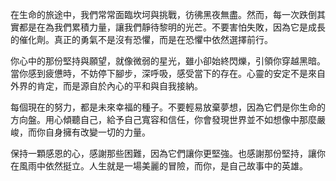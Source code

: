 在生命的旅途中，我們常常面臨坎坷與挑戰，彷彿黑夜無盡。然而，每一次跌倒其實都是在為我們累積力量，讓我們靜待黎明的光芒。不要害怕失敗，因為它是成長的催化劑。真正的勇氣不是沒有恐懼，而是在恐懼中依然選擇前行。

你心中的那份堅持與願望，就像微弱的星光，雖小卻始終閃爍，引領你穿越黑暗。當你感到疲憊時，不妨停下腳步，深呼吸，感受當下的存在。心靈的安定不是來自外界的肯定，而是源自於內心的平和與自我接納。

每個現在的努力，都是未來幸福的種子。不要輕易放棄夢想，因為它們是你生命的方向盤。用心傾聽自己，給予自己寬容和信任，你會發現世界並不如想像中那麼嚴峻，而你自身擁有改變一切的力量。

保持一顆感恩的心，感謝那些困難，因為它們讓你更堅強。也感謝那份堅持，讓你在風雨中依然挺立。人生就是一場美麗的冒險，而你，是自己故事中的英雄。